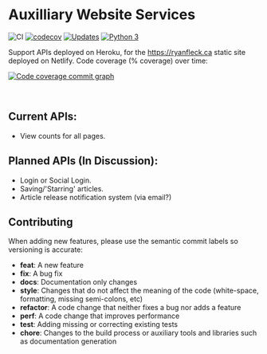 # Auxilliary Website Services

![CI](https://github.com/RyanFleck/AuxilliaryWebsiteServices/workflows/CI/badge.svg?branch=master)
[![codecov](https://codecov.io/gh/RyanFleck/AuxilliaryWebsiteServices/branch/master/graph/badge.svg)](https://codecov.io/gh/RyanFleck/AuxilliaryWebsiteServices)
[![Updates](https://pyup.io/repos/github/RyanFleck/AuxilliaryWebsiteServices/shield.svg)](https://pyup.io/repos/github/RyanFleck/AuxilliaryWebsiteServices/)
[![Python 3](https://pyup.io/repos/github/RyanFleck/AuxilliaryWebsiteServices/python-3-shield.svg)](https://pyup.io/repos/github/RyanFleck/AuxilliaryWebsiteServices/)

Support APIs deployed on Heroku, for the <https://ryanfleck.ca> static site deployed on Netlify.
Code coverage (% coverage) over time:

[![Code coverage commit graph](https://codecov.io/gh/RyanFleck/AuxilliaryWebsiteServices/branch/master/graphs/commits.svg
)](https://codecov.io/gh/RyanFleck/AuxilliaryWebsiteServices)

<br />

## Current APIs:

- View counts for all pages.

## Planned APIs (In Discussion):

- Login or Social Login.
- Saving/'Starring' articles.
- Article release notification system (via email?)

## Contributing

When adding new features, please use the semantic commit labels so versioning is accurate:

- **feat**: A new feature
- **fix**: A bug fix
- **docs**: Documentation only changes
- **style**: Changes that do not affect the meaning of the code (white-space, formatting, missing semi-colons, etc)
- **refactor**: A code change that neither fixes a bug nor adds a feature
- **perf**: A code change that improves performance
- **test**: Adding missing or correcting existing tests
- **chore**: Changes to the build process or auxiliary tools and libraries such as documentation generation

